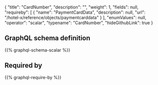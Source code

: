 {
  "title": "CardNumber",
  "description": "",
  "weight": 1,
  "fields": null,
  "requireby": [
    {
      "name": "PaymentCardData",
      "description": null,
      "url": "/hotel-x/reference/objects/paymentcarddata"
    }
  ],
  "enumValues": null,
  "operator": "scalar",
  "typename": "CardNumber",
  "hideGithubLink": true
}
## GraphQL schema definition

{{% graphql-schema-scalar %}}

## Required by

{{% graphql-require-by %}}
